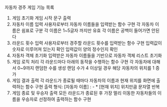 자동차 경주 게임 기능 목록
1. 게임 초기화
   게임 시작 문구 출력
2. 자동차 이름 입력
   사용자로부터 자동차 이름들을 입력받는 함수 구현
   각 자동차 이름은 쉼표로 구분
   각 이름은 1~5글자 까지만 유효
   각 이름은 공백이 들어가면 안된다
3. 라운드 횟수 입력
   사용자로부터 경주할 라운드 횟수를 입력받는 함수 구현
   입력값이 숫자로 이루어져 있는지 확인
   입력값이 양의 정수인지 확인
4. 자동차 객체 초기화
   입력받은 자동차 이름들을 기반으로 자동차 객체 리스트 초기화
5. 게임 로직 처리
   각 라운드마다 아래의 동작을 수행하는 함수 구현
   각 자동차에 대해서 0~9까지 랜덤한 수를 생성
   랜덤 수가 4 이상일 경우 해당 자동차의 위치를 1 증가
6. 게임 결과 출력
   각 라운드가 종료될 때마다 자동차의 이름과 현재 위치를 화면에 출력하는 함수 구현
   출력 형식: [자동차 이름] : - * [현재 위치] 위치만큼 문자열 반복
7. 게임 종료 및 우승자 출력
   모든 라운드가 종료된 후 가장 멀리 이동한 자동차들의 이름을 우승자로 선정하여 출력하는 함수 구현